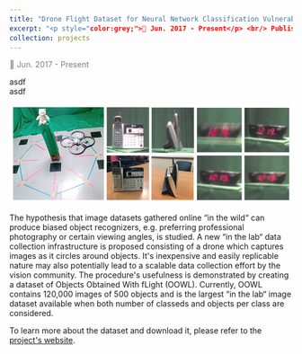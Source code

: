 ```yaml
---
title: "Drone Flight Dataset for Neural Network Classification Vulnerabilities"
excerpt: "<p style="color:grey;">📅 Jun. 2017 - Present</p> <br/> Published to CVPR 2019. Developed a novel drone flight system to collect over 120,000 images. The data was used to conduct experiments showing severe vulnerabilities (30% drop) in neural networks like ResNet to pose & camera shake. <br/><img src='/images/OOWL_Main_Picture.jpg'>"
collection: projects
---
```


<p style="color:grey;">📅 Jun. 2017 - Present</p>

asdf<br/>asdf

<img src='/images/OOWL_Main_Picture.jpg'>

The hypothesis that image datasets gathered online “in the wild“ can produce biased object recognizers, e.g. preferring professional photography or certain viewing angles, is studied. A new “in the lab“ data collection infrastructure is proposed consisting of a drone which captures images as it circles around objects. It's inexpensive and easily replicable nature may also potentially lead to a scalable data collection effort by the vision community. The procedure's usefulness is demonstrated by creating a dataset of Objects Obtained With fLight (OOWL). Currently, OOWL contains 120,000 images of 500 objects and is the largest “in the lab“ image dataset available when both number of classeds and objects per class are considered.

To learn more about the dataset and download it, please refer to the [project's website](http://www.svcl.ucsd.edu/projects/OOWL/).

